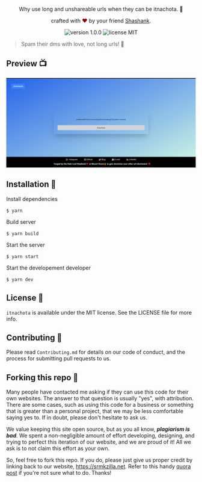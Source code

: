 <br>
<p align="center">
Why use long and unshareable urls when they can be itnachota. 🔗
</p>
<p align="center">
crafted with <span style="color: #8b0000;">&hearts;</span> by your friend <a href="https://www.linkedin.com/in/shawshankkumar/">Shashank</a>.
</p>
<p align="center">
    <img src="https://img.shields.io/badge/version-1.0.0-yellowgreen" alt="version 1.0.0"/>
    <img src="https://img.shields.io/badge/license-MIT-brightgreen" alt="license MIT"/>
</p>

> Spam their dms with love, not long urls! 💖

## Preview 📺

<div align="center">
  <img alt="Screenshot" src="Public/Screenshot.png" />
</div>

## Installation 🔧

Install dependencies

```
$ yarn
```

Build server

```
$ yarn build
```

Start the server

```
$ yarn start
```

Start the developement developer

```
$ yarn dev
```

## License 📜

`itnachota` is available under the MIT license. See the LICENSE file for more info.

## Contributing 🤝

Please read `Contributing.md` for details on our code of conduct, and the process for submitting pull requests to us.

## Forking this repo 🚨

Many people have contacted me asking if they can use this code for their own websites. The answer to that question is usually "yes", with attribution. There are some cases, such as using this code for a business or something that is greater than a personal project, that we may be less comfortable saying yes to. If in doubt, please don't hesitate to ask us.

We value keeping this site open source, but as you all know, _**plagiarism is bad**_. We spent a non-negligible amount of effort developing, designing, and trying to perfect this iteration of our website, and we are proud of it! All we ask is to not claim this effort as your own.

So, feel free to fork this repo. If you do, please just give us proper credit by linking back to our website, https://srmkzilla.net. Refer to this handy [quora post](https://www.quora.com/Is-it-bad-to-copy-other-peoples-code) if you're not sure what to do. Thanks!
